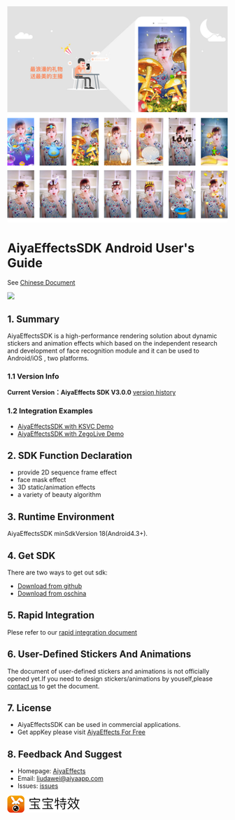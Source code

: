 <a href="http://www.bbtexiao.com/"><img src="doc/summarize1.jpg" border="0" alt="AiyaEffectsSDK" /></a>
<a href="http://www.bbtexiao.com/"><img src="doc/summarize2.jpg" border="0" alt="AiyaEffectsSDK" /></a>

# AiyaEffectsSDK Android User's Guide 

See [Chinese Document](readme_en.md)

[![](https://jitpack.io/v/aiyaapp/AiyaEffectsAndroid.svg)](https://jitpack.io/#aiyaapp/AiyaEffectsAndroid)

## 1. Summary
AiyaEffectsSDK is a high-performance rendering solution about dynamic stickers and animation effects which based on the independent research and development of face recognition module and it can be used to Android/iOS , two platforms.

### 1.1 Version Info
**Current Version：AiyaEffects SDK V3.0.0** [version history](doc/version_info.md)

### 1.2 Integration Examples
* [AiyaEffectsSDK with KSVC Demo](https://github.com/aiyaapp/AiyaEffectsWithKSVCAndroid)
* [AiyaEffectsSDK with ZegoLive Demo](https://github.com/aiyaapp/AiyaEffectsWithZegoAndroid)

## 2. SDK Function Declaration

- provide 2D sequence frame effect
- face mask effect
- 3D static/animation effects 
- a variety of beauty algorithm 


## 3. Runtime Environment
AiyaEffectsSDK minSdkVersion 18(Android4.3+).

## 4. Get SDK
There are two ways to get out sdk:

* [Download from github](https://github.com/aiyaapp/AiyaEffectsAndroid)
* [Download from oschina](https://git.oschina.net/doggycoder/AiyaEffectsAndroid)

## 5. Rapid Integration
Plese refer to our [rapid integration document](doc/integrated_en.md)

## 6. User-Defined Stickers And Animations
The document of user-defined stickers and animations is not officially opened yet.If you need to design stickers/animations by youself,please [contact us](http://www.bbtexiao.com/site/about) to get the document.

## 7. License
* AiyaEffectsSDK can be used in commercial applications.
* Get appKey please visit [AiyaEffects For Free](http://bbtexiao.aiyaapp.com/site/free)

## 8. Feedback And Suggest
- Homepage: [AiyaEffects](http://www.bbtexiao.com)
- Email: <liudawei@aiyaapp.com>
- Issues: [issues](https://github.com/aiyaapp/AiyaEffectsAndroid/issues)

<a href="http://www.bbtexiao.com/"><img src="doc/logo.png" border="0" alt="AiyaEffectsSDK" /></a>
